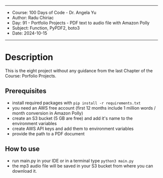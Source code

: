 
****************************************************************************
*    Course: 100 Days of Code - Dr. Angela Yu
*    Author: Radu Chiriac
*    Day: 91 - Portfolio Projects - PDF text to audio file with Amazon Polly
*    Subject: Function, PyPDF2, boto3
*    Date: 2024-10-15
****************************************************************************


# Description

This is the eight project without any guidance from the last Chapter of the Course: Porfolio Projects.


## Prerequisites
- install required packages with `pip install -r requirements.txt`
- you need an AWS free account (first 12 months include 1 million words / month conversion in Amazon Polly)
- create an S3 bucket (5 GB are free) and add it's name to the environment variables
- create AWS API keys and add them to environment variables
- provide the path to a PDF document

## How to use
- run main.py in your IDE or in a terminal type `python3 main.py`
- the mp3 audio file will be saved in your S3 bucket from where you can download it.